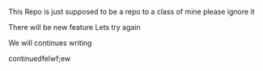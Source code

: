 This Repo is just supposed to be a repo to a class of mine please ignore it


There will be new feature
Lets try again

We will continues writing


continuedfelwf;ew